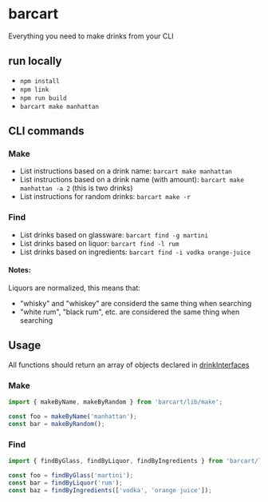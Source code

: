 # barcart

Everything you need to make drinks from your CLI

## run locally
* `npm install`
* `npm link`
* `npm run build`
* `barcart make manhattan`

## CLI commands

### Make
* List instructions based on a drink name: `barcart make manhattan`
* List instructions based on a drink name (with amount): `barcart make manhattan -a 2` (this is two drinks)
* List instructions for random drinks: `barcart make -r`

### Find
* List drinks based on glassware: `barcart find -g martini`
* List drinks based on liquor: `barcart find -l rum`
* List drinks based on ingredients: `barcart find -i vodka orange-juice`

#### Notes:
Liquors are normalized, this means that:

* "whisky" and "whiskey" are considerd the same thing when searching
* "white rum", "black rum", etc. are considered the same thing when searching

## Usage

All functions should return an array of objects declared in [drinkInterfaces](https://github.com/drinkingandcoding/barcart/blob/main/src/interfaces/drinkInterface.ts)

### Make
```js
import { makeByName, makeByRandom } from 'barcart/lib/make';

const foo = makeByName('manhattan');
const bar = makeByRandom();
```

### Find
```js
import { findByGlass, findByLiquor, findByIngredients } from 'barcart/lib/find';

const foo = findByGlass('martini');
const bar = findByLiquor('rum');
const baz = findByIngredients(['vodka', 'orange juice']);
```